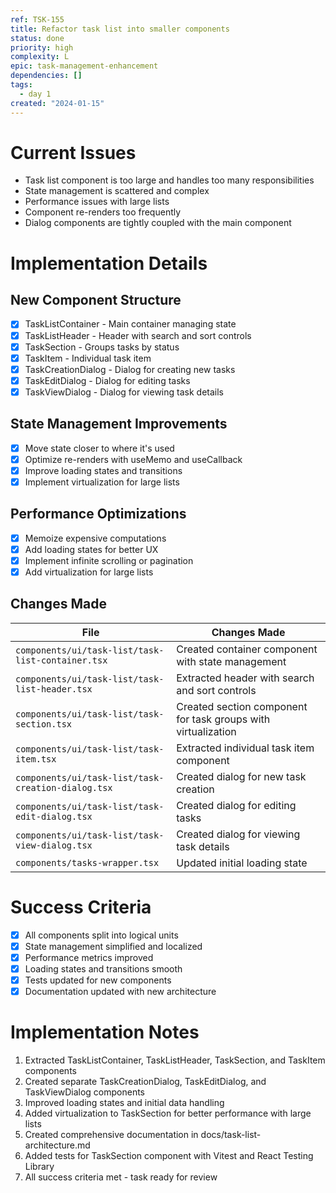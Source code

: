 ```yaml
---
ref: TSK-155
title: Refactor task list into smaller components
status: done
priority: high
complexity: L
epic: task-management-enhancement
dependencies: []
tags:
  - day 1
created: "2024-01-15"
---
```


# Current Issues

- Task list component is too large and handles too many responsibilities
- State management is scattered and complex
- Performance issues with large lists
- Component re-renders too frequently
- Dialog components are tightly coupled with the main component

# Implementation Details

## New Component Structure

- [x] TaskListContainer - Main container managing state
- [x] TaskListHeader - Header with search and sort controls
- [x] TaskSection - Groups tasks by status
- [x] TaskItem - Individual task item
- [x] TaskCreationDialog - Dialog for creating new tasks
- [x] TaskEditDialog - Dialog for editing tasks
- [x] TaskViewDialog - Dialog for viewing task details

## State Management Improvements

- [x] Move state closer to where it's used
- [x] Optimize re-renders with useMemo and useCallback
- [x] Improve loading states and transitions
- [x] Implement virtualization for large lists

## Performance Optimizations

- [x] Memoize expensive computations
- [x] Add loading states for better UX
- [x] Implement infinite scrolling or pagination
- [x] Add virtualization for large lists

## Changes Made

| File                                               | Changes Made                                                  |
| -------------------------------------------------- | ------------------------------------------------------------- |
| `components/ui/task-list/task-list-container.tsx`  | Created container component with state management             |
| `components/ui/task-list/task-list-header.tsx`     | Extracted header with search and sort controls                |
| `components/ui/task-list/task-section.tsx`         | Created section component for task groups with virtualization |
| `components/ui/task-list/task-item.tsx`            | Extracted individual task item component                      |
| `components/ui/task-list/task-creation-dialog.tsx` | Created dialog for new task creation                          |
| `components/ui/task-list/task-edit-dialog.tsx`     | Created dialog for editing tasks                              |
| `components/ui/task-list/task-view-dialog.tsx`     | Created dialog for viewing task details                       |
| `components/tasks-wrapper.tsx`                     | Updated initial loading state                                 |

# Success Criteria

- [x] All components split into logical units
- [x] State management simplified and localized
- [x] Performance metrics improved
- [x] Loading states and transitions smooth
- [x] Tests updated for new components
- [x] Documentation updated with new architecture

# Implementation Notes

1. Extracted TaskListContainer, TaskListHeader, TaskSection, and TaskItem components
2. Created separate TaskCreationDialog, TaskEditDialog, and TaskViewDialog components
3. Improved loading states and initial data handling
4. Added virtualization to TaskSection for better performance with large lists
5. Created comprehensive documentation in docs/task-list-architecture.md
6. Added tests for TaskSection component with Vitest and React Testing Library
7. All success criteria met - task ready for review
